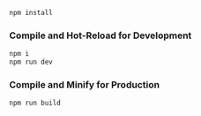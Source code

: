 ```sh
npm install
```

### Compile and Hot-Reload for Development

```sh
npm i
npm run dev
```

### Compile and Minify for Production

```sh
npm run build
```
